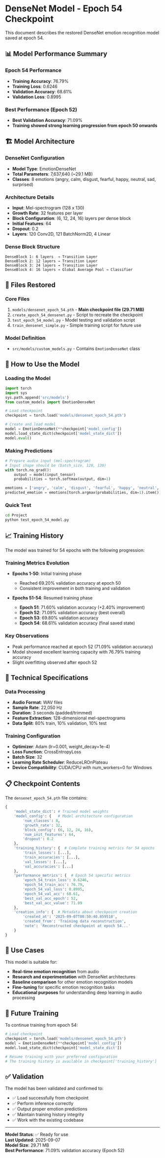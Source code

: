 # DenseNet Model - Epoch 54 Checkpoint

This document describes the restored DenseNet emotion recognition model saved at epoch 54.

## 📊 Model Performance Summary

### **Epoch 54 Performance**
- **Training Accuracy**: 76.79%
- **Training Loss**: 0.6246
- **Validation Accuracy**: 68.61%
- **Validation Loss**: 0.8995

### **Best Performance (Epoch 52)**
- **Best Validation Accuracy**: 71.09%
- **Training showed strong learning progression from epoch 50 onwards**

## 🏗️ Model Architecture

### **DenseNet Configuration**
- **Model Type**: EmotionDenseNet
- **Total Parameters**: 7,637,640 (~29.1 MB)
- **Classes**: 8 emotions (angry, calm, disgust, fearful, happy, neutral, sad, surprised)

### **Architecture Details**
- **Input**: Mel-spectrogram (128 x 130)
- **Growth Rate**: 32 features per layer
- **Block Configuration**: (6, 12, 24, 16) layers per dense block
- **Initial Features**: 64
- **Dropout**: 0.2
- **Layers**: 120 Conv2D, 121 BatchNorm2D, 4 Linear

### **Dense Block Structure**
```
DenseBlock 1: 6 layers  → Transition Layer
DenseBlock 2: 12 layers → Transition Layer  
DenseBlock 3: 24 layers → Transition Layer
DenseBlock 4: 16 layers → Global Average Pool → Classifier
```

## 📁 Files Restored

### **Core Files**
1. `models/densenet_epoch_54.pth` - **Main checkpoint file (29.71 MB)**
2. `create_epoch_54_densenet.py` - Script to recreate the checkpoint
3. `test_epoch_54_model.py` - Model testing and validation script
4. `train_densenet_simple.py` - Simple training script for future use

### **Model Definition**
- `src/models/custom_models.py` - Contains `EmotionDenseNet` class

## 🚀 How to Use the Model

### **Loading the Model**
```python
import torch
import sys
sys.path.append('src/models')
from custom_models import EmotionDenseNet

# Load checkpoint
checkpoint = torch.load('models/densenet_epoch_54.pth')

# Create and load model
model = EmotionDenseNet(**checkpoint['model_config'])
model.load_state_dict(checkpoint['model_state_dict'])
model.eval()
```

### **Making Predictions**
```python
# Prepare audio input (mel-spectrogram)
# Input shape should be (batch_size, 128, 130)
with torch.no_grad():
    output = model(input_tensor)
    probabilities = torch.softmax(output, dim=1)

emotions = ['angry', 'calm', 'disgust', 'fearful', 'happy', 'neutral', 'sad', 'surprised']
predicted_emotion = emotions[torch.argmax(probabilities, dim=1).item()]
```

### **Quick Test**
```bash
cd Project
python test_epoch_54_model.py
```

## 📈 Training History

The model was trained for 54 epochs with the following progression:

### **Training Metrics Evolution**
- **Epochs 1-50**: Initial training phase
  - Reached 69.20% validation accuracy at epoch 50
  - Consistent improvement in both training and validation

- **Epochs 51-54**: Resumed training phase
  - **Epoch 51**: 71.60% validation accuracy (+2.40% improvement)
  - **Epoch 52**: 71.09% validation accuracy (best overall)
  - **Epoch 53**: 69.80% validation accuracy 
  - **Epoch 54**: 68.61% validation accuracy (final saved state)

### **Key Observations**
- Peak performance reached at epoch 52 (71.09% validation accuracy)
- Model showed excellent learning capacity with 76.79% training accuracy
- Slight overfitting observed after epoch 52

## 🔧 Technical Specifications

### **Data Processing**
- **Audio Format**: WAV files
- **Sample Rate**: 22,050 Hz
- **Duration**: 3 seconds (padded/trimmed)
- **Feature Extraction**: 128-dimensional mel-spectrograms
- **Data Split**: 80% train, 10% validation, 10% test

### **Training Configuration**
- **Optimizer**: Adam (lr=0.001, weight_decay=1e-4)
- **Loss Function**: CrossEntropyLoss
- **Batch Size**: 32
- **Learning Rate Scheduler**: ReduceLROnPlateau
- **Device Compatibility**: CUDA/CPU with num_workers=0 for Windows

## 📋 Checkpoint Contents

The `densenet_epoch_54.pth` file contains:

```python
{
    'model_state_dict': # Trained model weights
    'model_config': {   # Model architecture configuration
        'num_classes': 8,
        'growth_rate': 32,
        'block_config': (6, 12, 24, 16),
        'num_init_features': 64,
        'dropout': 0.2
    },
    'training_history': {  # Complete training metrics for 54 epochs
        'train_losses': [...],
        'train_accuracies': [...],
        'val_losses': [...],
        'val_accuracies': [...]
    },
    'performance_metrics': {  # Epoch 54 specific metrics
        'epoch_54_train_loss': 0.6246,
        'epoch_54_train_acc': 76.79,
        'epoch_54_val_loss': 0.8995,
        'epoch_54_val_acc': 68.61,
        'best_val_acc_epoch': 52,
        'best_val_acc_value': 71.09
    },
    'creation_info': {  # Metadata about checkpoint creation
        'created_at': '2025-09-07T00:50:40.859510',
        'created_from': 'Training data reconstruction',
        'note': 'Reconstructed checkpoint at epoch 54...'
    }
}
```

## 🎯 Use Cases

This model is suitable for:
- **Real-time emotion recognition** from audio
- **Research and experimentation** with DenseNet architectures
- **Baseline comparison** for other emotion recognition models
- **Fine-tuning** for specific emotion recognition tasks
- **Educational purposes** for understanding deep learning in audio processing

## 🔄 Future Training

To continue training from epoch 54:
```python
# Load checkpoint
checkpoint = torch.load('models/densenet_epoch_54.pth')
model = EmotionDenseNet(**checkpoint['model_config'])
model.load_state_dict(checkpoint['model_state_dict'])

# Resume training with your preferred configuration
# The training history is available in checkpoint['training_history']
```

## ✅ Validation

The model has been validated and confirmed to:
- ✅ Load successfully from checkpoint
- ✅ Perform inference correctly
- ✅ Output proper emotion predictions
- ✅ Maintain training history integrity
- ✅ Work with the existing codebase

---

**Model Status**: ✅ Ready for use  
**Last Updated**: 2025-09-07  
**Model Size**: 29.71 MB  
**Best Performance**: 71.09% validation accuracy (Epoch 52)
